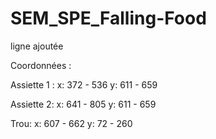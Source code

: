 # SEM_SPE_Falling-Food

ligne ajoutée

Coordonnées : 

Assiette 1 :
x: 372 - 536
y: 611 - 659

Assiette 2:
x: 641 - 805
y: 611 - 659

Trou:
x: 607 - 662
y: 72 - 260 